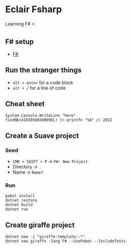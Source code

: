 # Eclair Fsharp

Learning F# :zap:.

## F# setup

- [F#](https://docs.microsoft.com/en-us/dotnet/fsharp/get-started/get-started-vscode?tabs=macos)

## Run the stranger things

- `alt + enter` for a code block
- `alt + /` for a line of code

## Cheat sheet

```
System.Console.WriteLine "here"
findNb(4183059834009UL) |> printfn "%A" // 2022
```

## Create a Suave project

### Seed

- `CMD + SHIFT + P` -> `F#: New Project`
- Directory -> `.`
- Name -> `Name?`

### Run

```
paket install
dotnet restore
dotnet build
dotnet run
```

## Create giraffe project

```
dotnet new -i "giraffe-template::*"
dotnet new giraffe -lang F# --UsePaket --IncludeTests
```
